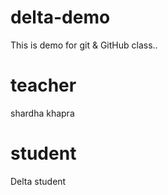 # delta-demo
This is demo for git &amp; GitHub class..

# teacher
shardha khapra

# student
Delta student